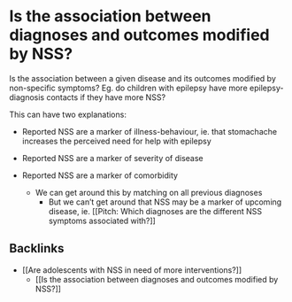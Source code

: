# Is the association between diagnoses and outcomes modified by NSS?
Is the association between a given disease and its outcomes modified by non-specific symptoms? Eg. do children with epilepsy have more epilepsy-diagnosis contacts if they have more NSS?

This can have two explanations:

* Reported NSS are a marker of illness-behaviour, ie. that stomachache increases the perceived need for help with epilepsy

* Reported NSS are a marker of severity of disease

* Reported NSS are a marker of comorbidity
	* We can get around this by matching on all previous diagnoses
		* But we can’t get around that NSS may be a marker of upcoming disease, ie. [[Pitch: Which diagnoses are the different NSS symptoms associated with?]]

## Backlinks
* [[Are adolescents with NSS in need of more interventions?]]
	* [[Is the association between diagnoses and outcomes modified by NSS?]]

<!-- #work/research-idea/2. shapeable# -->

<!-- {BearID:D5301372-FB89-4920-B81A-48F960DD0849-11123-0000206A231193FF} -->

